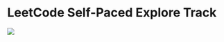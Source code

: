 # LeetCode Self-Paced Explore Track
![](https://user-images.githubusercontent.com/54268723/266757033-963609be-6f28-4cfe-9226-f9e4e3df8fcf.png)
